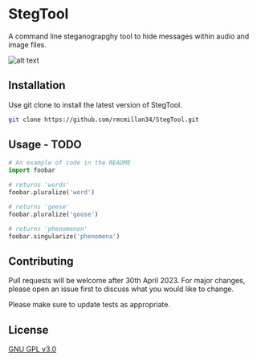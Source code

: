 # StegTool
A command line steganograpghy tool to hide messages within audio and image files.

![alt text](https://github.com/rmcmillan34/StegTool/blob/main/encoded/steg_logo.jpg?raw=true)

## Installation

Use git clone to install the latest version of StegTool.

```bash
git clone https://github.com/rmcmillan34/StegTool.git
```

## Usage - TODO

```python
# An example of code in the README
import foobar

# returns 'words'
foobar.pluralize('word')

# returns 'geese'
foobar.pluralize('goose')

# returns 'phenomenon'
foobar.singularize('phenomena')
```

## Contributing

Pull requests will be welcome after 30th April 2023. For major changes, please open an issue first 
to discuss what you would like to change.

Please make sure to update tests as appropriate.

## License

[GNU GPL v3.0](https://www.gnu.org/licenses/gpl-3.0.en.html)
